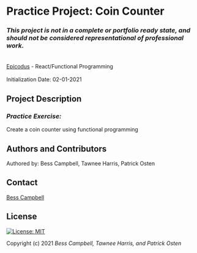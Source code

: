 # Practice Project: Coin Counter
### _This project is not in a complete or portfolio ready state, and should not be considered representational of professional work._<br><br>

[Epicodus](https://www.epicodus.com/) - React/Functional Programming<br><br>
Initialization Date: 02-01-2021

## Project Description
### _Practice Exercise:_<br>
Create a coin counter using functional programming

## Authors and Contributors
Authored by: Bess Campbell, Tawnee Harris, Patrick Osten

## Contact
[Bess Campbell](mailto:bess.k.campbell@gmail.com)

## License

[![License: MIT](https://img.shields.io/badge/License-MIT-yellow.svg)](https://opensource.org/licenses/MIT)

Copyright (c) 2021 *_Bess Campbell, Tawnee Harris, and Patrick Osten_*
